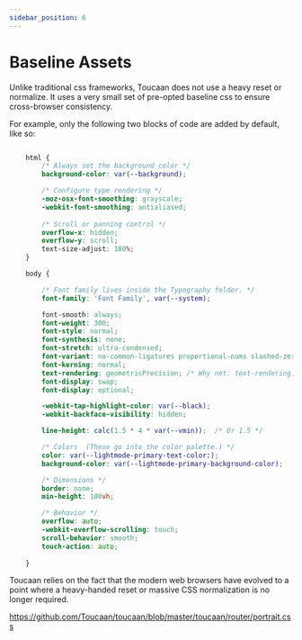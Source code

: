 ```yaml
---
sidebar_position: 6
---
```


# Baseline Assets

Unlike traditional css frameworks, Toucaan does not use a heavy reset or normalize. It uses a very small set of pre-opted baseline css to ensure cross-browser consistency. 

For example, only the following two blocks of code are added by default, like so: 

```css title="baseline.css > html element"

    html {
        /* Always set the background color */
        background-color: var(--background); 

        /* Configure type rendering */
        -moz-osx-font-smoothing: grayscale;
        -webkit-font-smoothing: antialiased;
        
        /* Scroll or panning control */
        overflow-x: hidden;
        overflow-y: scroll;
        text-size-adjust: 100%;
    }

    body {

        /* Font family lives inside the Typography folder. */
        font-family: 'Font Family', var(--system);  

        font-smooth: always;
        font-weight: 300;
        font-style: normal;
        font-synthesis: none;
        font-stretch: ultra-condensed;
        font-variant: no-common-ligatures proportional-nums slashed-zero;
        font-kerning: normal;
        text-rendering: geometricPrecision; /* Why not: text-rendering: optimizeSpeed;?… in light of PWA. */
        font-display: swap;
        font-display: optional;

        -webkit-tap-highlight-color: var(--black);
        -webkit-backface-visibility: hidden;

        line-height: calc(1.5 * 4 * var(--vmin));  /* Or 1.5 */

        /* Colors  (These go into the color palette.) */
        color: var(--lightmode-primary-text-color:);
        background-color: var(--lightmode-primary-background-color);

        /* Dimensions */
        border: none;
        min-height: 100vh;

        /* Behavior */
        overflow: auto;
        -webkit-overflow-scrolling: touch;
        scroll-behavior: smooth;
        touch-action: auto;
        
    }


```

Toucaan relies on the fact that the modern web browsers have evolved to a point where a heavy-handed reset or massive CSS normalization is no longer required. 




https://github.com/Toucaan/toucaan/blob/master/toucaan/router/portrait.css